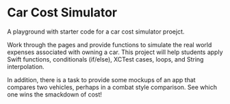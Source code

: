 # Car Cost Simulator

A playground with starter code for a car cost simulator proejct. 

Work through the pages and provide functions to simulate the real world expenses associated with owning a car. This project will help students apply Swift functions, conditionals (if/else), XCTest cases, loops, and String interpolation. 

In addition, there is a task to provide some mockups of an app that compares two vehicles, perhaps in a combat style comparison. See which one wins the smackdown of cost!

